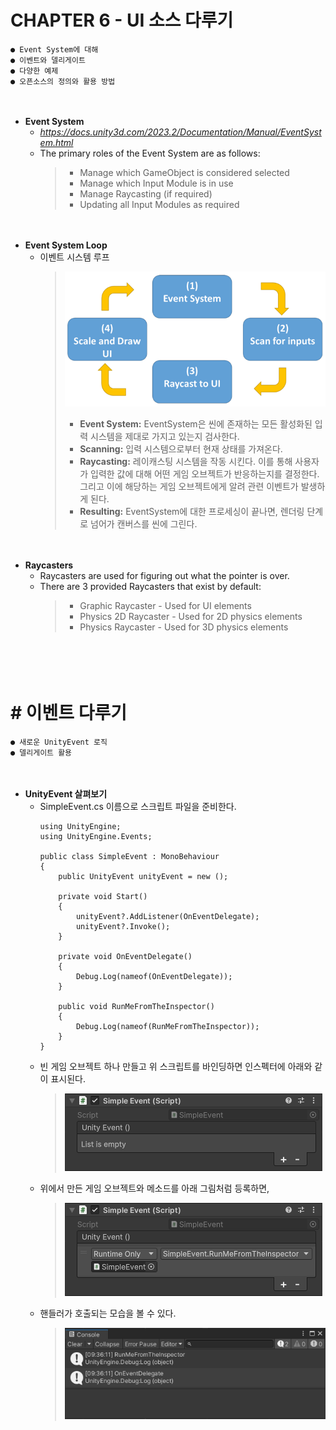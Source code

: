 # CHAPTER 6 - UI 소스 다루기
    ● Event System에 대해
    ● 이벤트와 델리게이트
    ● 다양한 예제
    ● 오픈소스의 정의와 활용 방법


　

- **Event System**
    - *https://docs.unity3d.com/2023.2/Documentation/Manual/EventSystem.html*
    - The primary roles of the Event System are as follows:
        > - Manage which GameObject is considered selected
        > - Manage which Input Module is in use
        > - Manage Raycasting (if required)
        > - Updating all Input Modules as required


　

- **Event System Loop**
    - 이벤트 시스템 루프
        > ![](https://github.com/icodes-studio/wiki/blob/main/STUDY%2BRND/Unity3D%20UI%20Essential/Assets/eventsystemloop.png)
        > - **Event System:** EventSystem은 씬에 존재하는 모든 활성화된 입력 시스템을 제대로 가지고 있는지 검사한다.
        > - **Scanning:** 입력 시스템으로부터 현재 상태를 가져온다.
        > - **Raycasting:** 레이캐스팅 시스템을 작동 시킨다. 이를 통해 사용자가 입력한 값에 대해 어떤 게임 오브젝트가 반응하는지를 결정한다. 그리고 이에 해당하는 게임 오브젝트에게 알려 관련 이벤트가 발생하게 된다.
        > - **Resulting:** EventSystem에 대한 프로세싱이 끝나면, 렌더링 단계로 넘어가 캔버스를 씬에 그린다.


　

- **Raycasters**
    - Raycasters are used for figuring out what the pointer is over.
    - There are 3 provided Raycasters that exist by default:
        > - Graphic Raycaster - Used for UI elements
        > - Physics 2D Raycaster - Used for 2D physics elements
        > - Physics Raycaster - Used for 3D physics elements


　

　

# # 이벤트 다루기
    ● 새로운 UnityEvent 로직
    ● 델리게이트 활용


　

- **UnityEvent 살펴보기**
    - SimpleEvent.cs 이름으로 스크립트 파일을 준비한다.
        ```
        using UnityEngine;
        using UnityEngine.Events;

        public class SimpleEvent : MonoBehaviour
        {
            public UnityEvent unityEvent = new ();

            private void Start()
            {
                unityEvent?.AddListener(OnEventDelegate);
                unityEvent?.Invoke();
            }

            private void OnEventDelegate()
            {
                Debug.Log(nameof(OnEventDelegate));
            }

            public void RunMeFromTheInspector()
            {
                Debug.Log(nameof(RunMeFromTheInspector));
            }
        }
        ```
    - 빈 게임 오브젝트 하나 만들고 위 스크립트를 바인딩하면 인스펙터에 아래와 같이 표시된다.
        > ![](https://github.com/icodes-studio/wiki/blob/main/STUDY%2BRND/Unity3D%20UI%20Essential/Assets/simple-event1.png)
    - 위에서 만든 게임 오브젝트와 메소드를 아래 그림처럼 등록하면,
        > ![](https://github.com/icodes-studio/wiki/blob/main/STUDY%2BRND/Unity3D%20UI%20Essential/Assets/simple-event2.png)
    - 핸들러가 호출되는 모습을 볼 수 있다.
        > ![](https://github.com/icodes-studio/wiki/blob/main/STUDY%2BRND/Unity3D%20UI%20Essential/Assets/event-console.png)
